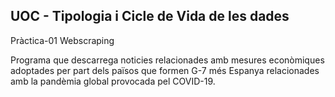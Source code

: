 ## UOC - Tipologia i Cicle de Vida de les dades
Pràctica-01 Webscraping

Programa que descarrega noticies relacionades amb mesures econòmiques adoptades per part dels països que formen G-7 més Espanya 
relacionades amb la pandèmia global provocada pel COVID-19.
